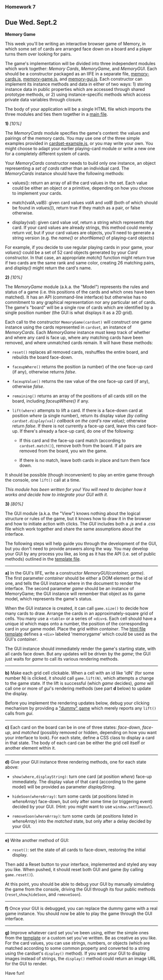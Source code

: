 ### Homework 7
Due Wed. Sept.2
---

**Memory Game**

This week you'll be writing an interactive browser game of Memory, in which some set of cards are arranged face down on a board and a player turns them over looking for pairs. 

The game's implementation will be divided into three independent modules which work together: _Memory Cards_, _MemoryGame_, and _MemoryGUI_.  Each should be a constructor packaged as an IIFE in a separate file, [memory-cards.js](template/memory-cards.js), [memory-game.js](template/memory-game.js), and [memory-gui.js](template/memory-gui.js).  Each constructor can implement its instance methods and data in either of two ways: 1) storing instance data in public properties which are accessed through shared prototype methods, or 2) using instance-specific methods which access private data variables through closure.

The body of your application will be a single HTML file which imports the three modules and ties them together in a [main file](template/memory-main.js).

**1)** _[10%]_

The _MemoryCards_ module specifies the game's content: the values and pairings of the memory cards.  You may use one of the three simple examples provided in [cardset-example.js](cardset-example.js), or you may write your own.
You might choose to adapt your earlier playing-card module or write a new one for a completely different system of cards.

Your _MemoryCards_ constructor needs to build only one instance, an object representing a _set of cards_ rather than an individual card.  The _MemoryCards_ instance should have the following methods:

* values(): return an array of all the card values in the set.  Each value could be either an object or a primitive, depending on how you choose to implement your cards.

* match(valA,valB): given card values _valA_ and _valB_ (both of which should be found in _values()_), return true if they match as a pair, or false otherwise.

* display(val): given card value _val_, return a string which represents that card.  If your card values are already strings, this method could merely return _val_, but if your card values are objects, you'll need to generate a string version (e.g. the _name()_ or _shortName()_ of playing-card objects)

For example, if you decide to use regular playing cards in your game, your _values()_ could be a set of 52 card objects generated by your _Card_ constructor.  In that case, an appropriate _match()_ function might return true if two cards are the same rank and same color, creating 26 matching pairs, and _display()_ might return the card's name.

**2)** _[10%]_

The _MemoryGame_ module (a.k.a. the "Model") represents the rules and status of a game (i.e. this positions of the cards and which ones have been matched).  It has an API (command-line interface) but otherwise has no commitment to any graphical representation nor any particular set of cards.
The game's "board" will be a single row of cards which are identified by a single position number (the GUI is what displays it as a 2D grid).

Each call to the constructor `MemoryGame(cardset)` will construct one game instance using the cards represented in `cardset`, an instance of _MemoryCards_.
Each _MemoryGame_ instance must keep track of whether and where any card is face up, where any matching cards have been removed, and where unmatched cards remain.
It will have these methods:

* `reset()` replaces all removed cards, reshuffles the entire board, and rebuilds the board face-down.

* `faceupWhere()` returns the position (a number) of the one face-up card (if any), otherwise returns _false_.

* `faceupValue()` returns the raw value of the one face-up card (if any), otherwise _false_.

* `remaining()` returns an array of the positions of all cards still on the board, including _faceupWhere()_ if any.

* `lift(where)` attempts to lift a card.  If there is a face-down card at position _where_ (a single number), return its display value _(by calling `cardset.display(val)` callback on the card's raw value)_; otherwise return _false_.  If there is not currently a face-up card, leave this card face-up.  If there's already a face-up card, do one of the following:

	* If this card and the face-up card match (according to `cardset.match()`), remove both from the board.  If all pairs are removed from the board, you win the game.

	* If there is no match, leave both cards in place and turn them face down.

It should be possible (though inconvenient) to play an entire game through the console, one `lift()` call at a time.

_This module has been written for you!  You will need to decipher how it works and decide how to integrate your GUI with it._


**3)** _[80%]_


The GUI module (a.k.a. the "View") knows nothing about the logical structure or rules of the game, but it knows how to draw it in the browser and how to initiate action with clicks.
The _GUI_ includes both a _.js_ and a _.css_ file which work together and share the same assumptions about the interface.

The following steps will help guide you through the development of the GUI, but you don't need to provide answers along the way.
You may develop your GUI by any process you like, as long as it has the API (i.e. set of public methods) outlined in the [template file](template/memory-gui.js).


---
**a)**  In the GUI's IIFE, write a constructor _MemoryGUI(container, game)_.  
The first parameter _container_ should be either a DOM element or the id of one, and tells the GUI instance where in the document to render the interface.
The second parameter _game_ should be an instance of MemoryGame; the GUI instance will remember that object as its game model, which represents the game's status.

When the GUI instance is created, it can call `game.size()` to decide how many cards to draw.  Arrange the cards in an approximately-square grid of cells.  You many use a `<table>` or a series of `<div>`s.  Each cell should have a unique id which maps onto a number, the position of the corresponding card in your game model.  Place the grid within _container_.   The [html file template](template/memory.html) defines a `<div>` labeled 'memorygame' which could be used as the GUI's _container_.

The GUI instance should immediately render the game's starting state, with all cards face down.  But any updates will be driven by the _game_; the GUI just waits for _game_ to call its various rendering methods.

---
**b)**  Make each grid cell clickable.  When a cell with an id like 'idN' (for some number N) is clicked, it should call `game.lift(N)`, which attempts a change to the game state.  If the lift is successful (which _game_ decides), _game_ will call one or more of _gui_'s rendering methods (see part **d** below) to update the display.

Before you implement the rendering updates below, debug your clicking mechanism by providing a ["dummy" game](template/dummy-game.js) which merely reports any `lift()` calls from _gui_.

---
**c)**  Each card on the board can be in one of three states: _face-down_, _face-up_, and _matched_ (possibly removed or hidden, depending on how you want your interface to look).
For each state, define a CSS class to display a card in that state.  The body of each card can be either the grid cell itself or another element within it.

---
**d)** Give your GUI instance three rendering methods, one for each state above:

- `show(where,displayString)`: turn one card (at position _where_) face-up immediately.  The display value of that card (according to the game model) will be provided as parameter _displayString_.

- `hideSoon(whereArray)`: turn some cards (at positions listed in _whereArray_) face-down, but only after some time (or triggering event) decided by your GUI.
(Hint: you might want to use `window.setTimeout`).

- `removeSoon(whereArray)`: turn some cards (at positions listed in _whereArray_) into the _matched_ state, but only after a delay decided by your GUI.

---
**e)** Write another method of GUI:
- `reset()`: set the state of all cards to face-down, restoring the initial display.

Then add a Reset button to your interface, implemented and styled any way you like.  When pushed, it should reset both GUI and game (by calling `game.reset()`).

At this point, you should be able to debug your GUI by manually simulating the game from the console, driving the GUI through its four public methods (`reset`,`show`,`hideSoon`, and `removeSoon`).

---
**f)**  Once your GUI is debugged, you can replace the dummy game with a real game instance.  You should now be able to play the game through the GUI interface.

---
**g)** Improve whatever card set you've been using, either the simple ones from the [template](template/cardset-example.js) or a custom set you've written.
Be as creative as you like.  For the card values, you can use strings, numbers, or objects (which are matched according to some common property and converted to a string using the cardset's `display()` method).  If you want your GUI to display images instead of strings, the `display()` method could return an image URL for the GUI to render.

Have fun!


